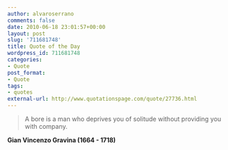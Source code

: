 ```yaml
---
author: alvaroserrano
comments: false
date: 2010-06-18 23:01:57+00:00
layout: post
slug: '711681748'
title: Quote of the Day
wordpress_id: 711681748
categories:
- Quote
post_format:
- Quote
tags:
- quotes
external-url: http://www.quotationspage.com/quote/27736.html
---
```


<blockquote>A bore is a man who deprives you of solitude without providing you with company.</blockquote>

**Gian Vincenzo Gravina (1664 - 1718)**
